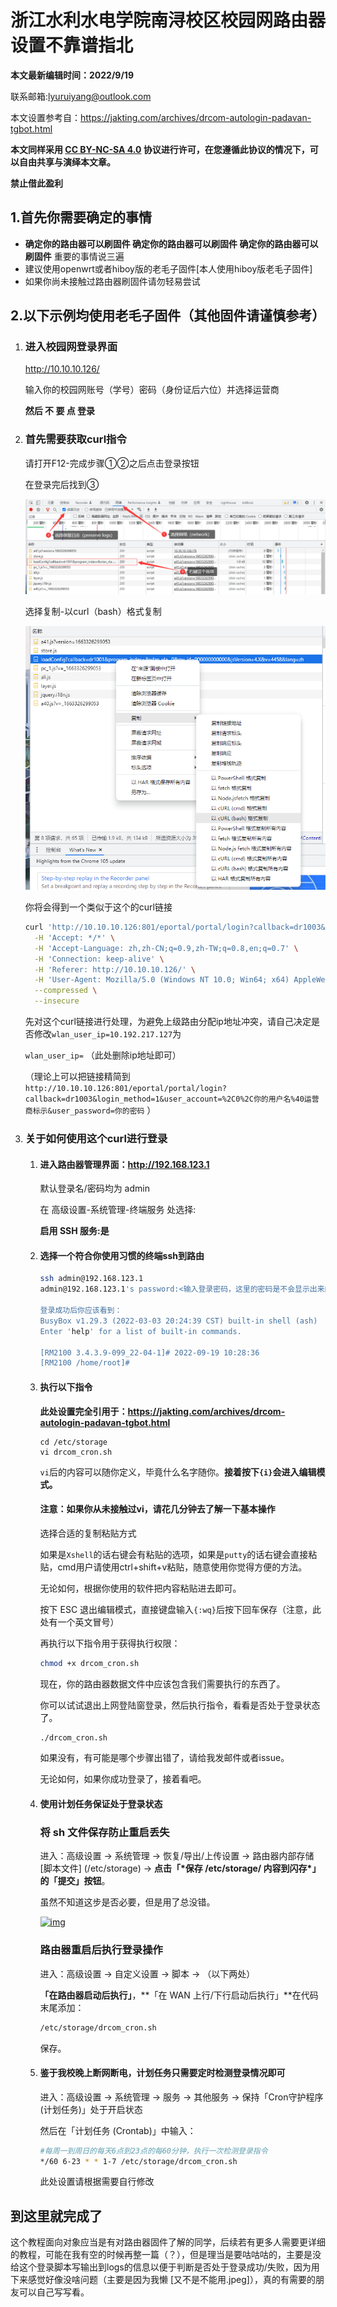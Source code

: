 # 浙江水利水电学院南浔校区校园网路由器设置不靠谱指北

**本文最新编辑时间：2022/9/19**



联系邮箱:lyuruiyang@outlook.com



本文设置参考自：https://jakting.com/archives/drcom-autologin-padavan-tgbot.html

**本文同样采用 [CC BY-NC-SA 4.0](https://creativecommons.org/licenses/by-nc-sa/4.0/deed.zh) 协议进行许可，在您遵循此协议的情况下，可以自由共享与演绎本文章。**

**禁止借此盈利**



## 1.首先你需要确定的事情

- **确定你的路由器可以刷固件 确定你的路由器可以刷固件 确定你的路由器可以刷固件** 重要的事情说三遍
- 建议使用openwrt或者hiboy版的老毛子固件[本人使用hiboy版老毛子固件]
- 如果你尚未接触过路由器刷固件请勿轻易尝试



## 2.以下示例均使用老毛子固件（其他固件请谨慎参考）

1. ### 进入校园网登录界面

   http://10.10.10.126/

   输入你的校园网账号（学号）密码（身份证后六位）并选择运营商

   **然后 不 要 点 登录**

2. ### 首先需要获取curl指令

   请打开F12-完成步骤①②之后点击登录按钮

   在登录完后找到③

   ![](https://raw.githubusercontent.com/RuiyangLyu/PicInventory/master/image-20220919094100374.png)

   

   选择复制-以curl（bash）格式复制

   

   ![](https://raw.githubusercontent.com/RuiyangLyu/PicInventory/master/20220919100357.png)

   你将会得到一个类似于这个的curl链接

   ```bash
   curl 'http://10.10.10.126:801/eportal/portal/login?callback=dr1003&login_method=1&user_account=%2C0%2C你的用户名%40运营商标示&user_password=你的密码&wlan_user_ip=10.192.217.127&wlan_user_ipv6=&wlan_user_mac=000000000000&wlan_ac_ip=&wlan_ac_name=&jsVersion=4.1.3&terminal_type=1&lang=zh-cn&v=6246&lang=zh' \
     -H 'Accept: */*' \
     -H 'Accept-Language: zh,zh-CN;q=0.9,zh-TW;q=0.8,en;q=0.7' \
     -H 'Connection: keep-alive' \
     -H 'Referer: http://10.10.10.126/' \
     -H 'User-Agent: Mozilla/5.0 (Windows NT 10.0; Win64; x64) AppleWebKit/537.36 (KHTML, like Gecko) Chrome/105.0.0.0 Safari/537.36' \
     --compressed \
     --insecure
   ```

   先对这个curl链接进行处理，为避免上级路由分配ip地址冲突，请自己决定是否修改`wlan_user_ip=10.192.217.127`为

   `wlan_user_ip=` （此处删除ip地址即可）

   <!--需要了解更多关于curl指令的信息请自行查阅-->

   （理论上可以把链接精简到 `http://10.10.10.126:801/eportal/portal/login?callback=dr1003&login_method=1&user_account=%2C0%2C你的用户名%40运营商标示&user_password=你的密码` ）

   

3. ### 关于如何使用这个curl进行登录

   1. #### 进入路由器管理界面：http://192.168.123.1 

      默认登录名/密码均为 admin

      在 高级设置-系统管理-终端服务 处选择:

      **启用 SSH 服务:是** 

   2. #### 选择一个符合你使用习惯的终端ssh到路由

      ```bash
      ssh admin@192.168.123.1
      admin@192.168.123.1's password:<输入登录密码，这里的密码是不会显示出来的，输入完成回车>
      
      登录成功后你应该看到：
      BusyBox v1.29.3 (2022-03-03 20:24:39 CST) built-in shell (ash)
      Enter 'help' for a list of built-in commands.
      
      [RM2100 3.4.3.9-099_22-04-1]# 2022-09-19 10:28:36
      [RM2100 /home/root]#
      ```

   3. #### 执行以下指令

      **此处设置完全引用于：https://jakting.com/archives/drcom-autologin-padavan-tgbot.html**

      ```shell
      cd /etc/storage
      vi drcom_cron.sh
      ```

      `vi`后的内容可以随你定义，毕竟什么名字随你。**接着按下`{i}`会进入编辑模式。**

      

      #### 注意：如果你从未接触过vi，请花几分钟去了解一下基本操作

      

      选择合适的复制粘贴方式

      如果是`Xshell`的话右键会有粘贴的选项，如果是`putty`的话右键会直接粘贴，cmd用户请使用ctrl+shift+v粘贴，随意使用你觉得方便的方法。

      

      无论如何，根据你使用的软件把内容粘贴进去即可。

      

      按下 ESC 退出编辑模式，直接键盘输入`{:wq}`后按下回车保存（注意，此处有一个英文冒号）

      再执行以下指令用于获得执行权限：

      ```bash
      chmod +x drcom_cron.sh
      ```

      现在，你的路由器数据文件中应该包含我们需要执行的东西了。

      你可以试试退出上网登陆窗登录，然后执行指令，看看是否处于登录状态了。

      ```bash
      ./drcom_cron.sh
      ```

      如果没有，有可能是哪个步骤出错了，请给我发邮件或者issue。

      无论如何，如果你成功登录了，接着看吧。

      

   4. #### 使用计划任务保证处于登录状态

      ### 将 sh 文件保存防止重启丢失

      进入：高级设置 → 系统管理 → 恢复/导出/上传设置 → 路由器内部存储[脚本文件] (/etc/storage) → **点击「\*保存 /etc/storage/ 内容到闪存\*」的「提交」按钮**。

      虽然不知道这步是否必要，但是用了总没错。

      [![img](https://jakting.com/wp-content/uploads/2019/08/2019082613485868.png)](https://jakting.com/wp-content/uploads/2019/08/2019082613485868.png)

      ### 路由器重启后执行登录操作

      进入：高级设置 → 自定义设置 → 脚本 → （以下两处）

      **「在路由器启动后执行」**，**「在 WAN 上行/下行启动后执行」**在代码末尾添加：

      ```bash
      /etc/storage/drcom_cron.sh
      ```

      保存。

      

   5. #### 鉴于我校晚上断网断电，计划任务只需要定时检测登录情况即可

      进入：高级设置 → 系统管理 → 服务 → 其他服务 → 保持「Cron守护程序 (计划任务)」处于开启状态

      然后在「计划任务 (Crontab)」中输入：

      ```bash
      #每周一到周日的每天6点到23点的每60分钟，执行一次检测登录指令
      */60 6-23 * * 1-7 /etc/storage/drcom_cron.sh
      ```

      此处设置请根据需要自行修改

## 到这里就完成了

这个教程面向对象应当是有对路由器固件了解的同学，后续若有更多人需要更详细的教程，可能在我有空的时候再整一篇（？），但是理当是要咕咕咕的，主要是没给这个登录脚本写输出到logs的信息以便于判断是否处于登录成功/失败，因为用下来感觉好像没啥问题（主要是因为我懒 [又不是不能用.jpeg]），真的有需要的朋友可以自己写写看。

